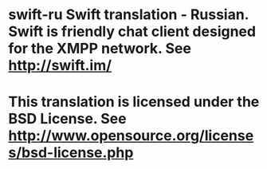 swift-ru
Swift translation - Russian.
Swift is friendly chat client designed for the XMPP network. See http://swift.im/
========
This translation is licensed under the BSD License. See http://www.opensource.org/licenses/bsd-license.php
========

